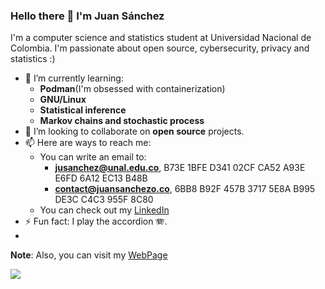 ### Hello there 👋 I'm Juan Sánchez

I'm a computer science and statistics student at Universidad Nacional de Colombia. I'm passionate about open source, cybersecurity, privacy and statistics :)

<!--
- 🔭 I’m currently working on ...
-->
- 🌱 I’m currently learning:
   - **Podman**(I'm obsessed with containerization)
   - **GNU/Linux**
   - **Statistical inference**
   - **Markov chains and stochastic process**
- 👯 I’m looking to collaborate on **open source** projects.
- 📫 Here are ways to reach me:
  - You can write an email to:
      - **jusanchez@unal.edu.co**, B73E 1BFE D341 02CF CA52 A93E E6FD 6A12 EC13 B48B
      - **contact@juansanchezo.co**, 6BB8 B92F 457B 3717 5E8A B995 DE3C C4C3 955F 8C80
  - You can check out my  [LinkedIn](https://www.linkedin.com/in/juan-sanchezo/)
- ⚡ Fun fact: I play the accordion 🪗.
- 
**Note**: Also, you can visit my [WebPage](http://juansanchezo.co/)

![](https://komarev.com/ghpvc/?username=TheComputerCat)
